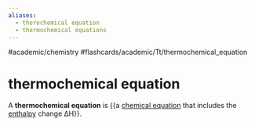 ```yaml
---
aliases:
  - therochemical equation
  - thermochemical equations
---
```


#academic/chemistry #flashcards/academic/Tt/thermochemical_equation

# thermochemical equation

A __thermochemical equation__ is {{a [chemical equation](chemical%20equation.md) that includes the [enthalpy](enthalpy.md) change ΔH}}.
